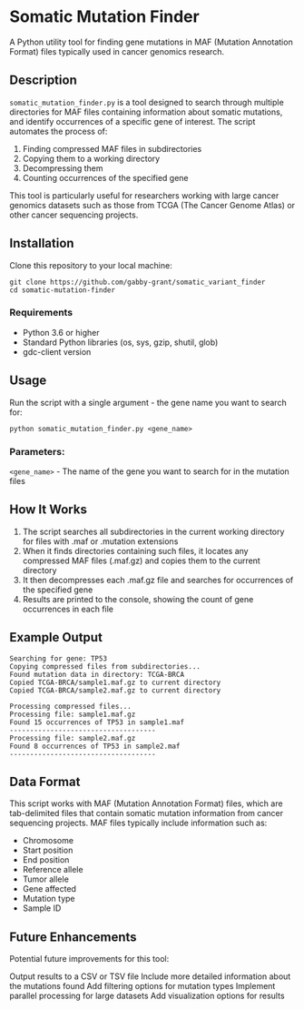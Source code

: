 # Somatic Mutation Finder
A Python utility tool for finding gene mutations in MAF (Mutation Annotation Format) files typically used in cancer genomics research.

## Description
`somatic_mutation_finder.py` is a tool designed to search through multiple directories for MAF files containing information about somatic mutations, and identify occurrences of a specific gene of interest. The script automates the process of:

1. Finding compressed MAF files in subdirectories
2. Copying them to a working directory
3. Decompressing them
4. Counting occurrences of the specified gene

This tool is particularly useful for researchers working with large cancer genomics datasets such as those from TCGA (The Cancer Genome Atlas) or other cancer sequencing projects.

## Installation
Clone this repository to your local machine:

```
git clone https://github.com/gabby-grant/somatic_variant_finder
cd somatic-mutation-finder
```

### Requirements
- Python 3.6 or higher
- Standard Python libraries (os, sys, gzip, shutil, glob)
- gdc-client version

## Usage
Run the script with a single argument - the gene name you want to search for:

``` python somatic_mutation_finder.py <gene_name> ```

### Parameters:
`<gene_name>` - The name of the gene you want to search for in the mutation files
## How It Works
1. The script searches all subdirectories in the current working directory for files with .maf or .mutation extensions
2. When it finds directories containing such files, it locates any compressed MAF files (.maf.gz) and copies them to the current directory
3. It then decompresses each .maf.gz file and searches for occurrences of the specified gene
4. Results are printed to the console, showing the count of gene occurrences in each file
   
## Example Output
```
Searching for gene: TP53
Copying compressed files from subdirectories...
Found mutation data in directory: TCGA-BRCA
Copied TCGA-BRCA/sample1.maf.gz to current directory
Copied TCGA-BRCA/sample2.maf.gz to current directory

Processing compressed files...
Processing file: sample1.maf.gz
Found 15 occurrences of TP53 in sample1.maf
------------------------------------
Processing file: sample2.maf.gz
Found 8 occurrences of TP53 in sample2.maf
------------------------------------
```

## Data Format
This script works with MAF (Mutation Annotation Format) files, which are tab-delimited files that contain somatic mutation information from cancer sequencing projects. MAF files typically include information such as:

- Chromosome
- Start position
- End position
- Reference allele
- Tumor allele
- Gene affected
- Mutation type
- Sample ID

## Future Enhancements

Potential future improvements for this tool:

Output results to a CSV or TSV file
Include more detailed information about the mutations found
Add filtering options for mutation types
Implement parallel processing for large datasets
Add visualization options for results








 

